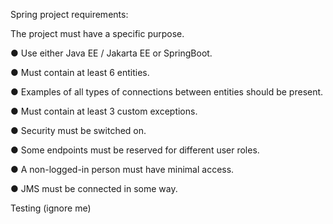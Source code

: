 Spring project requirements:

The project must have a specific purpose.

● Use either Java EE / Jakarta EE or SpringBoot.

● Must contain at least 6 entities.

● Examples of all types of connections between entities should be present.

● Must contain at least 3 custom exceptions.

● Security must be switched on.

● Some endpoints must be reserved for different user roles.

● A non-logged-in person must have minimal access.

● JMS must be connected in some way.

Testing (ignore me)